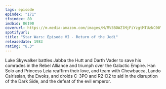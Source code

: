 ```yaml
---
tags: episode
epindex: "171"
tfoindex: 80
imdbid: 86190
coverurl: https://m.media-amazon.com/images/M/MV5BOWZlMjFiYzgtMTUzNC00Y2IzLTk1NTMtZmNhMTczNTk0ODk1XkEyXkFqcGdeQXVyNTAyODkwOQ@@._V1_SX202_CR0,0,202,300_.jpg
spotifyurl: 
title: "Star Wars: Episode VI - Return of the Jedi"
releasedate: 1983
rating: "8.3"
---
```


Luke Skywalker battles Jabba the Hutt and Darth Vader to save his comrades in the Rebel Alliance and triumph over the Galactic Empire. Han Solo and Princess Leia reaffirm their love, and team with Chewbacca, Lando Calrissian, the Ewoks, and droids C-3PO and R2-D2 to aid in the disruption of the Dark Side, and the defeat of the evil emperor.